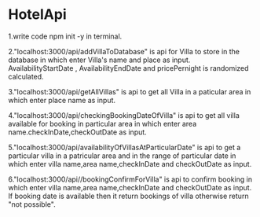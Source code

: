 # HotelApi

1.write code npm init -y in terminal.



2."localhost:3000/api/addVillaToDatabase"  is api for Villa to store in the database in which enter Villa's name and place as input.              AvailabilityStartDate ,  AvailabilityEndDate and pricePernight is randomized calculated.



3."localhost:3000/api/getAllVillas" is api to get all Villa in a paticular area in which enter place name as input.


4."localhost:3000/api/checkingBookingDateOfVilla" is api to get all villa available for booking in particular area in which enter area name.checkInDate,checkOutDate as input.


5."localhost:3000/api/availabilityOfVillasAtParticularDate" is api to get a particular villa in a patricular area and in the range of particular date in which enter villa name,area name,checkInDate and checkOutDate as input.


6."localhost:3000/api//bookingConfirmForVilla" is api to confirm booking in which enter villa name,area name,checkInDate and checkOutDate as input.
If booking date is available then it return bookings of villa otherwise return "not possible".